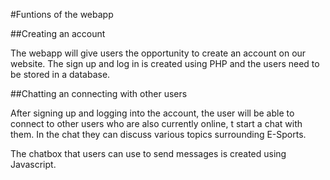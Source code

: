 #Funtions of the webapp

##Creating an account

The webapp will give users the opportunity to create an account on our website. 
The sign up and log in is created using PHP and the users need to be stored in a database. 
 
 ##Chatting an connecting with other users
 
 After signing up and logging into the account, the user will be able to connect to 
 other users who are also currently online, t start a chat with them. 
 In the chat they can discuss various topics surrounding E-Sports.
 
 The chatbox that users can use to send messages is created using Javascript.   

